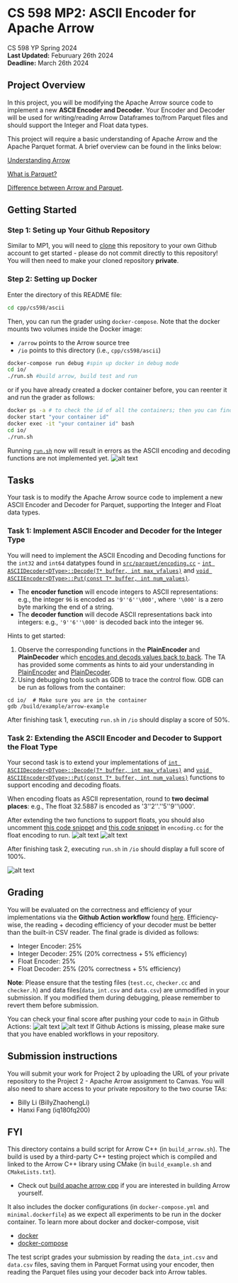 # CS 598 MP2: ASCII Encoder for Apache Arrow

CS 598 YP Spring 2024\
**Last Updated:** Feburuary 26th 2024\
**Deadline:** March 26th 2024

## Project Overview

In this project, you will be modifying the Apache Arrow source code to implement a new **ASCII Encoder and Decoder**. Your Encoder and Decoder will be used for writing/reading Arrow Dataframes to/from Parquet files and should support the Integer and Float data types.

This project will require a basic understanding of Apache Arrow and the Apache Parquet format. A brief overview can be found in the links below:

[Understanding Arrow](https://arrow.apache.org/overview/)

[What is Parquet?](https://parquet.apache.org/docs/concepts/)

[Difference between Arrow and Parquet](https://arrow.apache.org/faq/#:~:text=Arrow%20data%20is%20not%20compressed,commonly%20used%20together%20in%20applications).

## Getting Started
### Step 1: Seting up Your Github Repository
Similar to MP1, you will need to [clone](https://docs.github.com/en/repositories/creating-and-managing-repositories/cloning-a-repository) this repository to your own Github account to get started - please do not commit directly to this repository!
You will then need to make your cloned repository **private**. 

### Step 2: Setting up Docker
Enter the directory of this README file:

```bash
cd cpp/cs598/ascii
```

Then, you can run the grader using `docker-compose`. Note that the docker mounts two volumes inside the Docker image:
* `/arrow` points to the Arrow source tree
* `/io` points to this directory (i.e., `cpp/cs598/ascii`)

```bash
docker-compose run debug #spin up docker in debug mode
cd io/
./run.sh #build arrow, build test and run
```
or if you have already created a docker container before, you can reenter it and run the grader as follows:

```bash
docker ps -a # to check the id of all the containers; then you can find the corresponding container id for the previous container
docker start "your container id"
docker exec -it "your container id" bash
cd io/
./run.sh
```

Running [`run.sh`](https://github.com/illinoisdata/CS598-MP2-Apache-Arrow/blob/32af9b1cc85d249ec2ee181d459d232ffa7ba414/cpp/cs598/ascii/run.sh) now will result in errors as the ASCII encoding and decoding functions are not implemented yet. 
![alt text](image-3.png)

## Tasks
Your task is to modify the Apache Arrow source code to implement a new ASCII Encoder and Decoder for Parquet, supporting the Integer and Float data types.

### Task 1: Implement ASCII Encoder and Decoder for the Integer Type
You will need to implement the ASCII Encoding and Decoding functions for the `int32` and `int64` datatypes found in [`src/parquet/encoding.cc`](https://github.com/illinoisdata/CS598-MP2-Apache-Arrow/blob/32af9b1cc85d249ec2ee181d459d232ffa7ba414/cpp/src/parquet/encoding.cc#L3133) - [`int ASCIIDecoder<DType>::Decode(T* buffer, int max_vfalues)`](https://github.com/illinoisdata/CS598-MP2-Apache-Arrow/blob/32af9b1cc85d249ec2ee181d459d232ffa7ba414/cpp/src/parquet/encoding.cc#L3180) and [`void ASCIIEncoder<DType>::Put(const T* buffer, int num_values)`](https://github.com/illinoisdata/CS598-MP2-Apache-Arrow/blob/32af9b1cc85d249ec2ee181d459d232ffa7ba414/cpp/src/parquet/encoding.cc#L3133).
* The **encoder function** will encode integers to ASCII representations: e.g., the integer `96` is encoded as `'9''6''\000'`, where `'\000'` is a zero byte marking the end of a string.
* The **decoder function** will decode ASCII representations back into integers: e.g., `'9''6''\000'` is decoded back into the integer `96`.

Hints to get started: 
1. Observe the corresponding functions in the **PlainEncoder** and **PlainDecoder** which [encodes and decods values back to back](https://parquet.apache.org/docs/file-format/data-pages/encodings). The TA has provided some comments as hints to aid your understanding in [PlainEncoder](https://github.com/illinoisdata/CS598-MP2-Apache-Arrow/blob/e143d55496529e9541b1ca8f9826185bb0c1e470/cpp/src/parquet/encoding.cc#L178) and [PlainDecoder](https://github.com/illinoisdata/CS598-MP2-Apache-Arrow/blob/e143d55496529e9541b1ca8f9826185bb0c1e470/cpp/src/parquet/encoding.cc#L1107).
2. Using debugging tools such as GDB to trace the control flow. GDB can be run as follows from the container:

```
cd io/  # Make sure you are in the container
gdb /build/example/arrow-example
```

After finishing task 1, executing `run.sh` in `/io` should display a score of 50%.

### Task 2: Extending the ASCII Encoder and Decoder to Support the Float Type
Your second task is to extend your implementations of [`int ASCIIDecoder<DType>::Decode(T* buffer, int max_vfalues)`](https://github.com/illinoisdata/CS598-MP2-Apache-Arrow/blob/32af9b1cc85d249ec2ee181d459d232ffa7ba414/cpp/src/parquet/encoding.cc#L3180) and [`void ASCIIEncoder<DType>::Put(const T* buffer, int num_values)`](https://github.com/illinoisdata/CS598-MP2-Apache-Arrow/blob/32af9b1cc85d249ec2ee181d459d232ffa7ba414/cpp/src/parquet/encoding.cc#L3133) functions to support encoding and decoding floats.

When encoding floats as ASCII representation, round to **two decimal places**: e.g., The float 32.5887 is encoded as '3''2''.''5''9''\000'. 

After extending the two functions to support floats, you should also uncomment [this code snippet](https://github.com/illinoisdata/CS598-MP2-Apache-Arrow/blob/e143d55496529e9541b1ca8f9826185bb0c1e470/cpp/src/parquet/encoding.cc#L3906) and [this code snippet](https://github.com/illinoisdata/CS598-MP2-Apache-Arrow/blob/e143d55496529e9541b1ca8f9826185bb0c1e470/cpp/src/parquet/encoding.cc#L3990) in `encoding.cc` for the float encoding to run.
![alt text](image-4.png) ![alt text](image-5.png)

After finishing task 2, executing `run.sh` in `/io` should display a full score of 100%.

![alt text](image.png)

## Grading
You will be evaluated on the correctness and efficiency of your implementations via the **Github Action workflow** found [here](https://github.com/illinoisdata/CS598-MP2-Apache-Arrow/blob/main/.github/workflows/grade.yml). Efficiency-wise, the reading + decoding efficiency of your decoder must be better than the built-in CSV reader. The final grade is divided as follows:

- Integer Encoder: 25%
- Integer Decoder: 25% (20% correctness + 5% efficiency)
- Float Encoder: 25%
- Float Decoder: 25% (20% correctness + 5% efficiency)

**Note**: Please ensure that the testing files (`test.cc`, `checker.cc` and `checker.h`) and data files(`data_int.csv` and `data.csv`) are unmodified in your submission. If you modified them during debugging, please remember to revert them before submission.

You can check your final score after pushing your code to `main` in Github Actions:
![alt text](image-2.png) 
![alt text](image-1.png)
If Github Actions is missing, please make sure that you have enabled workflows in your repository.

## Submission instructions

You will submit your work for Project 2 by uploading the URL of your private repository to the Project 2 - Apache Arrow assignment to Canvas. You will also need to share access to your private repository to the two course TAs:
- Billy Li (BillyZhaohengLi)
- Hanxi Fang (iq180fq200)

## FYI

This directory contains a build script for Arrow C++ (in `build_arrow.sh`). The build is used by a third-party C++ testing project which is compiled and linked to the Arrow C++ library using CMake (in `build_example.sh` and `CMakeLists.txt`). 
* Check out [build apache arrow cpp](https://arrow.apache.org/docs/dev/developers/cpp/building.html#building-arrow-cpp) if you are interested in building Arrow yourself.

It also includes the docker configurations (in `docker-compose.yml` and `minimal.dockerfile`) as we expect all experiments to be run in the docker container. To learn more about docker and docker-compose, visit
- [docker](https://docker-curriculum.com/)
- [docker-compose](https://docs.docker.com/compose/)

The test script grades your submission by reading the `data_int.csv` and `data.csv` files, saving them in Parquet Format using your encoder, then reading the Parquet files using your decoder back into Arrow tables.





